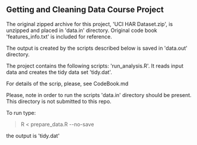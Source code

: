 Getting and Cleaning Data Course Project
----------------------------------------

The original zipped archive for this project, 'UCI HAR Dataset.zip', is unzipped and placed in 'data.in' directory. Original code book 'features_info.txt' is included for reference.

The output is created by the scripts described below is saved in 'data.out' directory.

The project contains the following scripts: 'run_analysis.R'. It reads input data and creates the tidy data set 'tidy.dat'.

For details of the scrip, please, see CodeBook.md

Please, note in order to run the scripts 'data.in' directory should be present. This directory is not submitted to this repo.

To run type:

> R < prepare_data.R --no-save

the output is 'tidy.dat'
